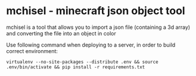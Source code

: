 mchisel - minecraft json object tool
===================================
mchisel is a tool that allows you to import a json file (containing a 3d array)
and converting the file into an object in color

Use following command when deploying to a server, in order to build correct environment:

```
virtualenv --no-site-packages --distribute .env && source .env/bin/activate && pip install -r requirements.txt
```
